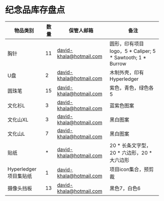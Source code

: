 # 纪念品库存盘点
| 物品类别 | 数量 | 保管人邮箱 |备注 | 
| ---- | ---- | ---- | ---- |
| 胸针 | 11 | david-khala@hotmail.com | 圆形，印有项目logo，5 * Caliper; 5 * Sawtooth; 1 * Burrow |
| U盘 | 2 | david-khala@hotmail.com | 木制外壳，印有Hyperledger |
| 圆珠笔 | 15 | david-khala@hotmail.com | 紫色，青色，绿色各5 |
| 文化衫L | 3 | david-khala@hotmail.com | 蓝紫色图案 | 
| 文化山XL | 3 | david-khala@hotmail.com | 黑白图案 | 
| 文化山L | 7 | david-khala@hotmail.com | 黑白图案 | 
| 贴纸 | * | david-khala@hotmail.com | 20 * 长条文字型，20 * 六边形，20 * 大六边形 | 
| Hyperledger项目集贴纸 | 1 | david-khala@hotmail.com | 项目icon集合，预剪裁 | 
| 摄像头挡板 | 13 | david-khala@hotmail.com | 黑色7，白色6 | 
